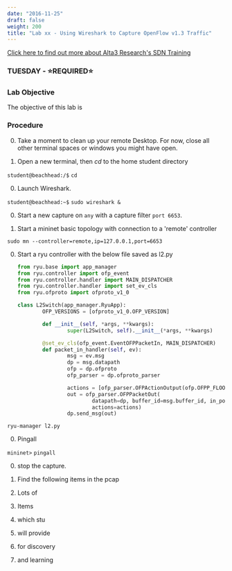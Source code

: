 ```yaml
---
date: "2016-11-25"
draft: false
weight: 200
title: "Lab xx - Using Wireshark to Capture OpenFlow v1.3 Traffic"
---
```

[Click here to find out more about Alta3 Research's SDN Training](https://alta3.com/courses/sdn)

### TUESDAY - &#x2B50;REQUIRED&#x2B50;

### Lab Objective
The objective of this lab is

### Procedure

0. Take a moment to clean up your remote Desktop. For now, close all other terminal spaces or windows you might have open.

0. Open a new terminal, then *cd* to the home student directory

  `student@beachhead:/$` `cd`

0. Launch Wireshark.

  `student@beachhead:~$` `sudo wireshark &`

0. Start a new capture on `any` with a capture filter `port 6653`.

0. Start a mininet basic topology with connection to a 'remote' controller

  `sudo mn --controller=remote,ip=127.0.0.1,port=6653`

0. Start a ryu controller with the below file saved as l2.py

	``` python
	from ryu.base import app_manager
	from ryu.controller import ofp_event
	from ryu.controller.handler import MAIN_DISPATCHER
	from ryu.controller.handler import set_ev_cls
	from ryu.ofproto import ofproto_v1_0

	class L2Switch(app_manager.RyuApp):
			OFP_VERSIONS = [ofproto_v1_0.OFP_VERSION]

			def __init__(self, *args, **kwargs):
					super(L2Switch, self).__init__(*args, **kwargs)

			@set_ev_cls(ofp_event.EventOFPPacketIn, MAIN_DISPATCHER)
			def packet_in_handler(self, ev):
					msg = ev.msg
					dp = msg.datapath
					ofp = dp.ofproto
					ofp_parser = dp.ofproto_parser

					actions = [ofp_parser.OFPActionOutput(ofp.OFPP_FLOOD)]
					out = ofp_parser.OFPPacketOut(
							datapath=dp, buffer_id=msg.buffer_id, in_port=msg.in_port,
							actions=actions)
					dp.send_msg(out)
	```

  `ryu-manager l2.py`

0. Pingall

  `mininet>` `pingall`

0. stop the capture.

0. Find the following items in the pcap

  0. Lots of 
  0. Items
  0. which stu
  0. will provide
  0. for discovery
  0. and learning

